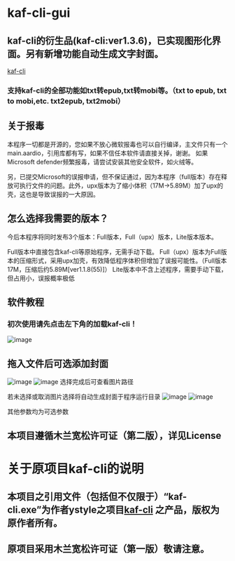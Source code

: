 # kaf-cli-gui
## kaf-cli的衍生品(kaf-cli:ver1.3.6)，已实现图形化界面。另有新增功能自动生成文字封面。
[kaf-cli](https://github.com/ystyle/kaf-cli)
### 支持kaf-cli的全部功能如txt转epub,txt转mobi等。（txt to epub, txt to mobi,etc. txt2epub, txt2mobi）
## 关于报毒
本程序一切都是开源的，您如果不放心微软报毒也可以自行编译，主文件只有一个main.aardio，引用库都有写，如果不信任本软件请直接关掉，谢谢。
如果Microsoft defender频繁报毒，请尝试安装其他安全软件，如火绒等。

另，已提交Microsoft的误报申请，但不保证通过，因为本程序（full版本）存在释放可执行文件的问题。此外，upx版本为了缩小体积（17M->5.89M）加了upx的壳，这也是导致误报的一大原因。
## 怎么选择我需要的版本？
今后本程序将同时发布3个版本：Full版本，Full（upx）版本，Lite版本版本。

Full版本中直接包含kaf-cli等原始程序，无需手动下载。
Full（upx）版本为Full版本的压缩形式，采用upx加壳，有效降低程序体积但增加了误报可能性。（Full版本17M，压缩后约5.89M[ver1.1.8(55)]）
Lite版本中不含上述程序，需要手动下载，但占用小，误报概率极低

## 软件教程
### 初次使用请先点击左下角的加载kaf-cli！
![image](https://user-images.githubusercontent.com/63829496/216111580-9823178c-1490-4fbe-abea-832912e7ec7a.png)
## 拖入文件后可选添加封面
![image](https://user-images.githubusercontent.com/63829496/216112179-d37f3f60-c3ae-4e3a-b7b2-baddcda77b0b.png)
![image](https://user-images.githubusercontent.com/63829496/216112260-9193c0b2-4060-46a3-b056-2cb0188f023c.png)
选择完成后可查看图片路径

若未选择或取消图片选择将自动生成封面于程序运行目录
![image](https://user-images.githubusercontent.com/63829496/216208745-7be63b8c-933e-4647-845e-eacab3c99422.png)
![image](https://user-images.githubusercontent.com/63829496/216208603-2a96ad86-5428-49b0-91fd-c312c79d53bf.png)


其他参数均为可选参数

## 本项目遵循木兰宽松许可证（第二版），详见License

# 关于原项目kaf-cli的说明
## 本项目之引用文件（包括但不仅限于）“kaf-cli.exe”为作者ystyle之项目[kaf-cli](https://github.com/ystyle/kaf-cli) 之产品，版权为原作者所有。
## 原项目采用木兰宽松许可证（第一版）敬请注意。
